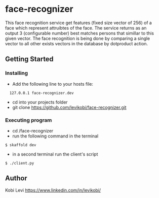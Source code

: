 # face-recognizer

This face recognition service get features (fixed size vector of 256) of a face which represent attruibtes of
the face.
The service returns as an output 3 (configurable number) best matches persons that simillar to this given
vector.
The face recognition is being done by comparing a single vector to all other exists vectors in the database
by dotproduct action.

## Getting Started

### Installing

* Add the following line to your hosts file:
```
  127.0.0.1 face-recognizer.dev
```
* cd into your projects folder
* git clone https://github.com/levikobi/face-recognizer.git

### Executing program

* cd /face-recognizer
* run the following command in the terminal
```
$ skaffold dev
```
* in a second terminal run the client's script
```
$ ./client.py
```

## Author

Kobi Levi
https://www.linkedin.com/in/levikobi/

